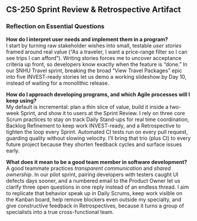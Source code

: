 ## CS-250 Sprint Review & Retrospective Artifact  

### Reflection on Essential Questions

**How do I interpret user needs and implement them in a program?**  
I start by turning raw stakeholder wishes into small, testable *user stories* framed around real value (“As a traveler, I want a price-range filter so I can see trips I can afford”). Writing stories forces me to uncover acceptance criteria up front, so developers know exactly when the feature is “done.” In our SNHU Travel sprint, breaking the broad “View Travel Packages” epic into five INVEST-ready stories let us demo a working slideshow by Day 10, instead of waiting for a monolithic release.

**How do I approach developing programs, and which Agile processes will I keep using?**  
My default is incremental: plan a thin slice of value, build it inside a two-week Sprint, and show it to users at the Sprint Review. I rely on three core Scrum practices to stay on track Daily Stand-ups for real time coordination, Backlog Refinement to keep work INVEST-ready, and a Retrospective to tighten the loop every Sprint. Automated CI tests run on every pull request, guarding quality without slowing velocity. I’ll bring that trio (plus CI) to every future project because they shorten feedback cycles and surface issues early.

**What does it mean to be a good team member in software development?**  
A good teammate practices *transparent communication* and *shared ownership*. In our pilot sprint, pairing developers with testers caught UI defects days sooner, and a numbered email to the Product Owner let us clarify three open questions in one reply instead of an endless thread. I aim to replicate that behavior speak up in Daily Scrums, keep work visible on the Kanban board, help remove blockers even outside my specialty, and give constructive feedback in Retrospectives, because it turns a group of specialists into a true cross-functional team.
